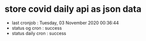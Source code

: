 # store covid daily api as json data

- last cronjob : Tuesday, 03 November 2020 00:36:44
- status og cron : success
- status daily cron : success
      
      